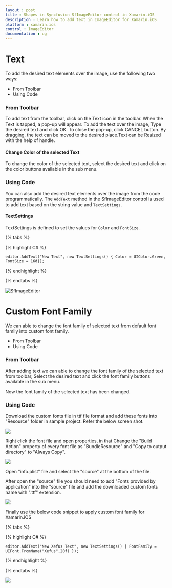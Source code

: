 ```yaml
---
layout : post
title : Shapes in Syncfusion SfImageEditor control in Xamarin.iOS
description : Learn how to add text in ImageEditor for Xamarin.iOS
platform : xamarin.ios
control : ImageEditor
documentation : ug
---
```


# Text

To add the desired text elements over the image, use the following two ways:

* From Toolbar
* Using Code

### From Toolbar

To add text from the toolbar, click on the Text icon in the toolbar. When the Text is tapped, a pop-up will appear. To add the text over the image, Type the desired text and click OK. To close the pop-up, click CANCEL button. By dragging, the text can be moved to the desired place.Text can be Resized with the help of handle.

#### Change Color of the selected Text

To change the color of the selected text, select the desired text and click on the color buttons available in the sub menu.

### Using Code

You can also add the desired text elements over the image from the code programmatically. The `AddText` method in the SfImageEditor control is used to add text based on the string value and `TextSettings`.

#### TextSettings

TextSettings is defined to set the values for `Color` and `FontSize`.


{% tabs %}

{% highlight C# %}

    editor.AddText("New Text", new TextSettings() { Color = UIColor.Green, FontSize = 16d});

{% endhighlight %}

{% endtabs %}

![SfImageEditor](ImageEditor_images/text.png)

# Custom Font Family

We can able to change the font family of selected text from default font family into custom font family.

   * From Toolbar
   * Using Code

### From Toolbar

After adding text we can able to change the font family of the selected text from toolbar, Select the desired text and click the font family buttons available in the sub menu.
   
Now the font family of the selected text has been changed.

### Using Code

Download the custom fonts file in ttf file format and add these fonts into "Resource" folder in sample project. Refer the below screen shot.

![](ImageEditor_images/iOSFontFamily1.png)
   
Right click the font file and open properties, in that Change the "Build Action" property of every font file as "BundleResource" and "Copy to output directory" to "Always Copy".
    
![](ImageEditor_images/iOSFontFamily2.png)

Open "info.plist" file and select the "source" at the bottom of the file.

After open the "source" file you should need to add "Fonts provided by application" into the "source" file and add the downloaded custom fonts name with ".ttf" extension.

![](ImageEditor_images/iOSFontFamily3.png)
    
Finally use the below code snippet to apply custom font family for Xamarin.iOS

{% tabs %}

{% highlight C# %}

    editor.AddText("New Xefus Text", new TextSettings() { FontFamily = UIFont.FromName("Xefus",20f) });

{% endhighlight %}

{% endtabs %}

![](ImageEditor_images/FontFamily.png)


